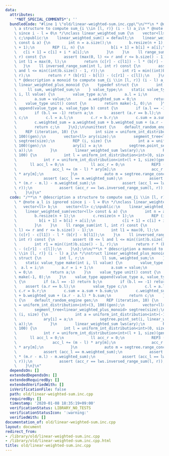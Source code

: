 ```yaml
---
data:
  attributes:
    '*NOT_SPECIAL_COMMENTS*': ''
  bundledCode: "#line 1 \"old/linear-weighted-sum.inc.cpp\"\n/**\n * @description\
    \ a structure to compute sum_{i \\in [l, r)} (i - l) a_i\n * @note a_l is ignored\
    \ since i - l = 0\n */\nclass linear_weighted_sum {\n    vector<ll> b;\n    vector<ll>\
    \ c;\npublic:\n    linear_weighted_sum() = default;\n    linear_weighted_sum(vector<ll>\
    \ const & a) {\n        int n = a.size();\n        b.resize(n + 1);\n        c.resize(n\
    \ + 1);\n        REP (i, n) {\n            b[i + 1] = b[i] + a[i];\n         \
    \   c[i + 1] = c[i] + i * a[i];\n        }\n    }\n    ll range_sum(int l, int\
    \ r) const {\n        assert (max(0, l) <= r and r <= b.size() - 1);\n       \
    \ int l1 = max(0, l);\n        return (c[r] - c[l1]) - l * (b[r] - b[l1]);\n \
    \   }\n    ll inversed_range_sum(int l, int r) const {\n        assert (0 <= l\
    \ and l <= min((int)b.size() - 1, r));\n        int r1 = min((int)b.size() - 1,\
    \ r);\n        return r * (b[r1] - b[l]) - (c[r1] - c[l]);\n    }\n};\n\n/**\n\
    \ * @description a monoid to compute sum_{i \\in [l, r)} (i - l) a_i\n */\nstruct\
    \ linear_weighted_plus_monoid {\n    typedef struct {\n        int l, r;\n   \
    \     ll sum, weighted_sum;\n    } value_type;\n    static value_type make(int\
    \ i, ll value) {\n        value_type a;\n        a.l = i;\n        a.r = i + 1;\n\
    \        a.sum = value;\n        a.weighted_sum = 0;\n        return a;\n    }\n\
    \    value_type unit() const {\n        return make(-1, 0);\n    }\n    value_type\
    \ append(value_type a, value_type b) const {\n        if (a.l == -1) return b;\n\
    \        if (b.l == -1) return a;\n        assert (a.r == b.l);\n        value_type\
    \ c;\n        c.l = a.l;\n        c.r = b.r;\n        c.sum = a.sum + b.sum;\n\
    \        c.weighted_sum = a.weighted_sum + b.weighted_sum + (a.r - a.l) * b.sum;\n\
    \        return c;\n    }\n};\n\nunittest {\n    default_random_engine gen;\n\
    \    REP (iteration, 10) {\n        int size = uniform_int_distribution<int>(3,\
    \ 100)(gen);\n        vector<ll> ary(size);\n        segment_tree<linear_weighted_plus_monoid>\
    \ segtree(size);\n        REP (i, size) {\n            int a = uniform_int_distribution<int>(-100,\
    \ 100)(gen);\n            ary[i] = a;\n            segtree.point_set(i, linear_weighted_plus_monoid::make(i,\
    \ a));\n        }\n        linear_weighted_sum lws(ary);\n        REP (iteration,\
    \ 100) {\n            int l = uniform_int_distribution<int>(0, size - 1)(gen);\n\
    \            int r = uniform_int_distribution<int>(l + 1, size)(gen);\n      \
    \      ll acc_l = 0;\n            ll acc_r = 0;\n            REP3 (m, l, r) {\n\
    \                acc_l += (m - l) * ary[m];\n                acc_r += (r - m)\
    \ * ary[m];\n            }\n            auto m = segtree.range_concat(l, r);\n\
    \            assert (acc_l == m.weighted_sum);\n            assert (acc_r == m.sum\
    \ * (m.r - m.l) - m.weighted_sum);\n            assert (acc_l == lws.range_sum(l,\
    \ r));\n            assert (acc_r == lws.inversed_range_sum(l, r));\n        }\n\
    \    }\n}\n"
  code: "/**\n * @description a structure to compute sum_{i \\in [l, r)} (i - l) a_i\n\
    \ * @note a_l is ignored since i - l = 0\n */\nclass linear_weighted_sum {\n \
    \   vector<ll> b;\n    vector<ll> c;\npublic:\n    linear_weighted_sum() = default;\n\
    \    linear_weighted_sum(vector<ll> const & a) {\n        int n = a.size();\n\
    \        b.resize(n + 1);\n        c.resize(n + 1);\n        REP (i, n) {\n  \
    \          b[i + 1] = b[i] + a[i];\n            c[i + 1] = c[i] + i * a[i];\n\
    \        }\n    }\n    ll range_sum(int l, int r) const {\n        assert (max(0,\
    \ l) <= r and r <= b.size() - 1);\n        int l1 = max(0, l);\n        return\
    \ (c[r] - c[l1]) - l * (b[r] - b[l1]);\n    }\n    ll inversed_range_sum(int l,\
    \ int r) const {\n        assert (0 <= l and l <= min((int)b.size() - 1, r));\n\
    \        int r1 = min((int)b.size() - 1, r);\n        return r * (b[r1] - b[l])\
    \ - (c[r1] - c[l]);\n    }\n};\n\n/**\n * @description a monoid to compute sum_{i\
    \ \\in [l, r)} (i - l) a_i\n */\nstruct linear_weighted_plus_monoid {\n    typedef\
    \ struct {\n        int l, r;\n        ll sum, weighted_sum;\n    } value_type;\n\
    \    static value_type make(int i, ll value) {\n        value_type a;\n      \
    \  a.l = i;\n        a.r = i + 1;\n        a.sum = value;\n        a.weighted_sum\
    \ = 0;\n        return a;\n    }\n    value_type unit() const {\n        return\
    \ make(-1, 0);\n    }\n    value_type append(value_type a, value_type b) const\
    \ {\n        if (a.l == -1) return b;\n        if (b.l == -1) return a;\n    \
    \    assert (a.r == b.l);\n        value_type c;\n        c.l = a.l;\n       \
    \ c.r = b.r;\n        c.sum = a.sum + b.sum;\n        c.weighted_sum = a.weighted_sum\
    \ + b.weighted_sum + (a.r - a.l) * b.sum;\n        return c;\n    }\n};\n\nunittest\
    \ {\n    default_random_engine gen;\n    REP (iteration, 10) {\n        int size\
    \ = uniform_int_distribution<int>(3, 100)(gen);\n        vector<ll> ary(size);\n\
    \        segment_tree<linear_weighted_plus_monoid> segtree(size);\n        REP\
    \ (i, size) {\n            int a = uniform_int_distribution<int>(-100, 100)(gen);\n\
    \            ary[i] = a;\n            segtree.point_set(i, linear_weighted_plus_monoid::make(i,\
    \ a));\n        }\n        linear_weighted_sum lws(ary);\n        REP (iteration,\
    \ 100) {\n            int l = uniform_int_distribution<int>(0, size - 1)(gen);\n\
    \            int r = uniform_int_distribution<int>(l + 1, size)(gen);\n      \
    \      ll acc_l = 0;\n            ll acc_r = 0;\n            REP3 (m, l, r) {\n\
    \                acc_l += (m - l) * ary[m];\n                acc_r += (r - m)\
    \ * ary[m];\n            }\n            auto m = segtree.range_concat(l, r);\n\
    \            assert (acc_l == m.weighted_sum);\n            assert (acc_r == m.sum\
    \ * (m.r - m.l) - m.weighted_sum);\n            assert (acc_l == lws.range_sum(l,\
    \ r));\n            assert (acc_r == lws.inversed_range_sum(l, r));\n        }\n\
    \    }\n}\n"
  dependsOn: []
  extendedDependsOn: []
  extendedRequiredBy: []
  extendedVerifiedWith: []
  isVerificationFile: false
  path: old/linear-weighted-sum.inc.cpp
  requiredBy: []
  timestamp: '2020-01-08 18:35:19+09:00'
  verificationStatus: LIBRARY_NO_TESTS
  verificationStatusIcon: ':warning:'
  verifiedWith: []
documentation_of: old/linear-weighted-sum.inc.cpp
layout: document
redirect_from:
- /library/old/linear-weighted-sum.inc.cpp
- /library/old/linear-weighted-sum.inc.cpp.html
title: old/linear-weighted-sum.inc.cpp
---
```

